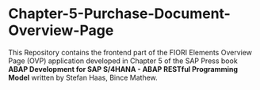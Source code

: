 # Chapter-5-Purchase-Document-Overview-Page
This Repository contains the frontend part of the FIORI Elements Overview Page (OVP) application developed in Chapter 5 of the SAP Press book **ABAP Development for SAP S/4HANA - ABAP RESTful Programming Model** written by Stefan Haas, Bince Mathew.